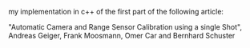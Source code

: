 my implementation in c++ of the first part of the following article:

"Automatic Camera and Range Sensor Calibration using a single Shot", 
Andreas Geiger, Frank Moosmann,  ̈Omer Car and Bernhard Schuster
